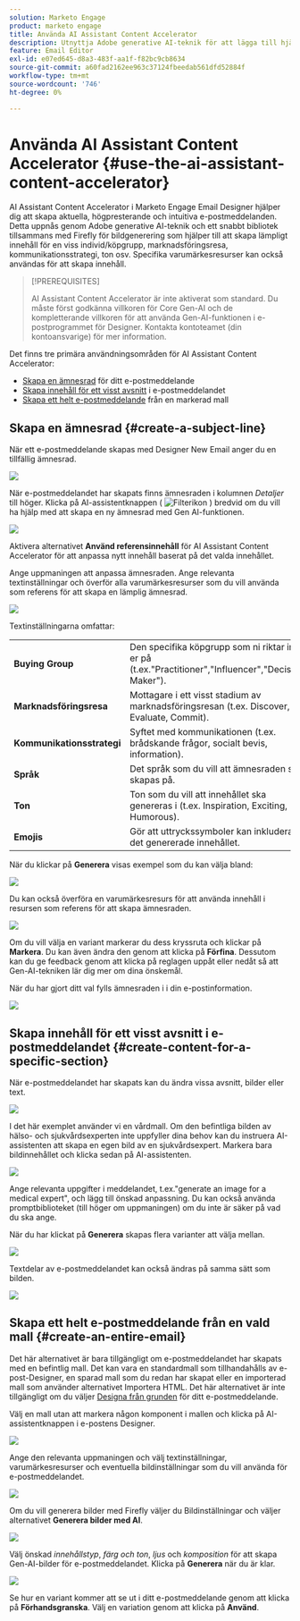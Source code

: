 ```yaml
---
solution: Marketo Engage
product: marketo engage
title: Använda AI Assistant Content Accelerator
description: Utnyttja Adobe generative AI-teknik för att lägga till hjälpsam text eller fantastiska bilder i e-postmeddelanden.
feature: Email Editor
exl-id: e07ed645-d8a3-483f-aa1f-f82bc9cb8634
source-git-commit: a60fad2162ee963c37124fbeedab561dfd52884f
workflow-type: tm+mt
source-wordcount: '746'
ht-degree: 0%

---
```


# Använda AI Assistant Content Accelerator {#use-the-ai-assistant-content-accelerator}

AI Assistant Content Accelerator i Marketo Engage Email Designer hjälper dig att skapa aktuella, högpresterande och intuitiva e-postmeddelanden. Detta uppnås genom Adobe generative AI-teknik och ett snabbt bibliotek tillsammans med Firefly för bildgenerering som hjälper till att skapa lämpligt innehåll för en viss individ/köpgrupp, marknadsföringsresa, kommunikationsstrategi, ton osv. Specifika varumärkesresurser kan också användas för att skapa innehåll.

>[!PREREQUISITES]
>
>AI Assistant Content Accelerator är inte aktiverat som standard. Du måste först godkänna villkoren för Core Gen-AI och de kompletterande villkoren för att använda Gen-AI-funktionen i e-postprogrammet för Designer. Kontakta kontoteamet (din kontoansvarige) för mer information.

Det finns tre primära användningsområden för AI Assistant Content Accelerator:

* [Skapa en ämnesrad](#create-a-subject-line) för ditt e-postmeddelande
* [Skapa innehåll för ett visst avsnitt](#create-content-for-a-specific-section) i e-postmeddelandet
* [Skapa ett helt e-postmeddelande](#create-an-entire-email) från en markerad mall

## Skapa en ämnesrad {#create-a-subject-line}

När ett e-postmeddelande skapas med Designer New Email anger du en tillfällig ämnesrad.

![](assets/use-the-ai-assistant-content-accelerator-1.png)

När e-postmeddelandet har skapats finns ämnesraden i kolumnen _Detaljer_ till höger. Klicka på AI-assistentknappen ( ![Filterikon](assets/icon-ai-assistant.png) ) bredvid om du vill ha hjälp med att skapa en ny ämnesrad med Gen AI-funktionen.

![](assets/use-the-ai-assistant-content-accelerator-2.png)

Aktivera alternativet **Använd referensinnehåll** för AI Assistant Content Accelerator för att anpassa nytt innehåll baserat på det valda innehållet.

Ange uppmaningen att anpassa ämnesraden. Ange relevanta textinställningar och överför alla varumärkesresurser som du vill använda som referens för att skapa en lämplig ämnesrad.

![](assets/use-the-ai-assistant-content-accelerator-3.png)

Textinställningarna omfattar:

<table><tbody>
  <tr>
    <td><b>Buying Group</b></td>
    <td>Den specifika köpgrupp som ni riktar in er på (t.ex."Practitioner","Influencer","Decision Maker").</td>
  </tr>
  <tr>
    <td><b>Marknadsföringsresa</b></td>
    <td>Mottagare i ett visst stadium av marknadsföringsresan (t.ex. Discover, Evaluate, Commit).</td>
  </tr>
  <tr>
    <td><b>Kommunikationsstrategi</b></td>
    <td>Syftet med kommunikationen (t.ex. brådskande frågor, socialt bevis, information).</td>
  </tr>
  <tr>
    <td><b>Språk</b></td>
    <td>Det språk som du vill att ämnesraden ska skapas på.</td>
  </tr>
  <tr>
    <td><b>Ton</b></td>
    <td>Ton som du vill att innehållet ska genereras i (t.ex. Inspiration, Exciting, Humorous).</td>
  </tr>
  <tr>
    <td><b>Emojis</b></td>
    <td>Gör att uttryckssymboler kan inkluderas i det genererade innehållet.</td>
  </tr>
</tbody>
</table>

När du klickar på **Generera** visas exempel som du kan välja bland:

![](assets/use-the-ai-assistant-content-accelerator-4.png)

Du kan också överföra en varumärkesresurs för att använda innehåll i resursen som referens för att skapa ämnesraden.

![](assets/use-the-ai-assistant-content-accelerator-5.png)

Om du vill välja en variant markerar du dess kryssruta och klickar på **Markera**. Du kan även ändra den genom att klicka på **Förfina**. Dessutom kan du ge feedback genom att klicka på reglagen uppåt eller nedåt så att Gen-AI-tekniken lär dig mer om dina önskemål.

När du har gjort ditt val fylls ämnesraden i i din e-postinformation.

![](assets/use-the-ai-assistant-content-accelerator-6.png)

## Skapa innehåll för ett visst avsnitt i e-postmeddelandet {#create-content-for-a-specific-section}

När e-postmeddelandet har skapats kan du ändra vissa avsnitt, bilder eller text.

![](assets/use-the-ai-assistant-content-accelerator-7.png)

I det här exemplet använder vi en vårdmall. Om den befintliga bilden av hälso- och sjukvårdsexperten inte uppfyller dina behov kan du instruera AI-assistenten att skapa en egen bild av en sjukvårdsexpert. Markera bara bildinnehållet och klicka sedan på AI-assistenten.

![](assets/use-the-ai-assistant-content-accelerator-8.png)

Ange relevanta uppgifter i meddelandet, t.ex.&quot;generate an image for a medical expert&quot;, och lägg till önskad anpassning. Du kan också använda promptbiblioteket (till höger om uppmaningen) om du inte är säker på vad du ska ange.

När du har klickat på **Generera** skapas flera varianter att välja mellan.

![](assets/use-the-ai-assistant-content-accelerator-9.png)

Textdelar av e-postmeddelandet kan också ändras på samma sätt som bilden.

![](assets/use-the-ai-assistant-content-accelerator-10.png)

## Skapa ett helt e-postmeddelande från en vald mall {#create-an-entire-email}

Det här alternativet är bara tillgängligt om e-postmeddelandet har skapats med en befintlig mall. Det kan vara en standardmall som tillhandahålls av e-post-Designer, en sparad mall som du redan har skapat eller en importerad mall som använder alternativet Importera HTML. Det här alternativet är inte tillgängligt om du väljer [Designa från grunden](/help/marketo/product-docs/email-marketing/email-designer/email-authoring.md#design-from-scratch) för ditt e-postmeddelande.

Välj en mall utan att markera någon komponent i mallen och klicka på AI-assistentknappen i e-postens Designer.

![](assets/use-the-ai-assistant-content-accelerator-11.png)

Ange den relevanta uppmaningen och välj textinställningar, varumärkesresurser och eventuella bildinställningar som du vill använda för e-postmeddelandet.

![](assets/use-the-ai-assistant-content-accelerator-12.png)

Om du vill generera bilder med Firefly väljer du Bildinställningar och väljer alternativet **Generera bilder med AI**.

![](assets/use-the-ai-assistant-content-accelerator-13.png)

Välj önskad _innehållstyp_, _färg och ton_, _ljus_ och _komposition_ för att skapa Gen-AI-bilder för e-postmeddelandet. Klicka på **Generera** när du är klar.

![](assets/use-the-ai-assistant-content-accelerator-14.png)

Se hur en variant kommer att se ut i ditt e-postmeddelande genom att klicka på **Förhandsgranska**. Välj en variation genom att klicka på **Använd**.
